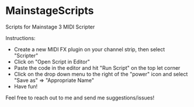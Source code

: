 # MainstageScripts
Scripts for Mainstage 3 MIDI Scripter

Instructions:
- Create a new MIDI FX plugin on your channel strip, then select "Scripter"
- Click on "Open Script in Editor"
- Paste the code in the editor and hit "Run Script" on the top let corner
- Click on the drop down menu to the right of the "power" icon and select "Save as" => "Appropriate Name"
- Have fun!


Feel free to reach out to me and send me suggestions/issues!
